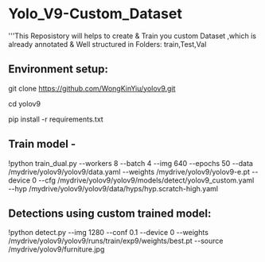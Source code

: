 # Yolo_V9-Custom_Dataset
'''This Reposistory will helps to create &amp; Train you custom Dataset ,which is already annotated &amp; Well structured in Folders: train,Test,Val
## Environment setup:
git clone https://github.com/WongKinYiu/yolov9.git

cd yolov9

pip install -r requirements.txt

## Train model -
!python train_dual.py --workers 8 --batch 4 --img 640 --epochs 50 --data /mydrive/yolov9/yolov9/data.yaml --weights /mydrive/yolov9/yolov9-e.pt --device 0 --cfg /mydrive/yolov9/yolov9/models/detect/yolov9_custom.yaml --hyp /mydrive/yolov9/yolov9/data/hyps/hyp.scratch-high.yaml

## Detections using custom trained model:
!python detect.py --img 1280 --conf 0.1 --device 0 --weights /mydrive/yolov9/yolov9/runs/train/exp9/weights/best.pt --source /mydrive/yolov9/furniture.jpg
